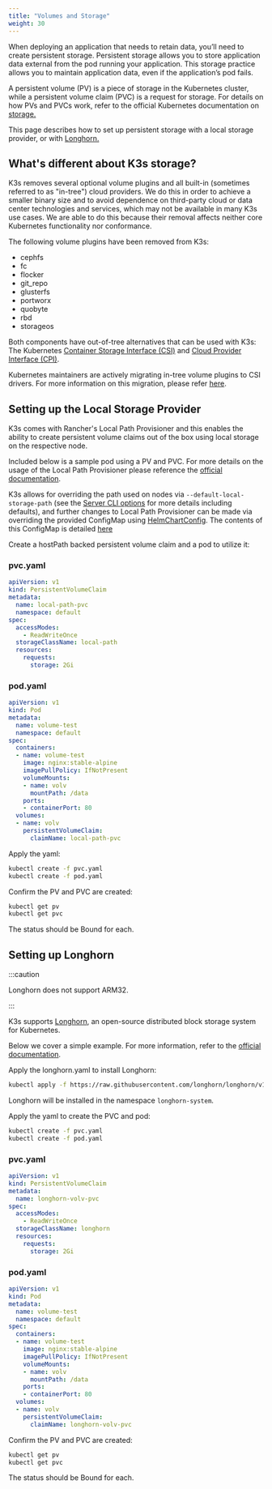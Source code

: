```yaml
---
title: "Volumes and Storage"
weight: 30
---
```


When deploying an application that needs to retain data, you’ll need to create persistent storage. Persistent storage allows you to store application data external from the pod running your application. This storage practice allows you to maintain application data, even if the application’s pod fails.

A persistent volume (PV) is a piece of storage in the Kubernetes cluster, while a persistent volume claim (PVC) is a request for storage. For details on how PVs and PVCs work, refer to the official Kubernetes documentation on [storage.](https://kubernetes.io/docs/concepts/storage/volumes/)

This page describes how to set up persistent storage with a local storage provider, or with [Longhorn.](#setting-up-longhorn)

## What's different about K3s storage?

K3s removes several optional volume plugins and all built-in (sometimes referred to as "in-tree") cloud providers. We do this in order to achieve a smaller binary size and to avoid dependence on third-party cloud or data center technologies and services, which may not be available in many K3s use cases. We are able to do this because their removal affects neither core Kubernetes functionality nor conformance.

The following volume plugins have been removed from K3s:

* cephfs
* fc
* flocker
* git_repo
* glusterfs
* portworx
* quobyte
* rbd
* storageos

Both components have out-of-tree alternatives that can be used with K3s: The Kubernetes [Container Storage Interface (CSI)](https://github.com/container-storage-interface/spec/blob/master/spec.md) and [Cloud Provider Interface (CPI)](https://kubernetes.io/docs/tasks/administer-cluster/running-cloud-controller/).

Kubernetes maintainers are actively migrating in-tree volume plugins to CSI drivers. For more information on this migration, please refer [here](https://kubernetes.io/blog/2021/12/10/storage-in-tree-to-csi-migration-status-update/).

## Setting up the Local Storage Provider
K3s comes with Rancher's Local Path Provisioner and this enables the ability to create persistent volume claims out of the box using local storage on the respective node.

Included below is a sample pod using a PV and PVC. For more details on the usage of the Local Path Provisioner please reference the [official documentation](https://github.com/rancher/local-path-provisioner/blob/master/README.md#usage).

K3s allows for overriding the path used on nodes via `--default-local-storage-path` (see the [Server CLI options](../cli/server.md) for more details including defaults), and further changes to Local Path Provisioner can be made via overriding the provided ConfigMap using [HelmChartConfig](../helm/helm#customizing-packaged-components-with-helmchartconfig). The contents of this ConfigMap is detailed [here](https://github.com/rancher/local-path-provisioner/blob/master/README.md#configuration)

Create a hostPath backed persistent volume claim and a pod to utilize it:

### pvc.yaml

```yaml
apiVersion: v1
kind: PersistentVolumeClaim
metadata:
  name: local-path-pvc
  namespace: default
spec:
  accessModes:
    - ReadWriteOnce
  storageClassName: local-path
  resources:
    requests:
      storage: 2Gi
```

### pod.yaml

```yaml
apiVersion: v1
kind: Pod
metadata:
  name: volume-test
  namespace: default
spec:
  containers:
  - name: volume-test
    image: nginx:stable-alpine
    imagePullPolicy: IfNotPresent
    volumeMounts:
    - name: volv
      mountPath: /data
    ports:
    - containerPort: 80
  volumes:
  - name: volv
    persistentVolumeClaim:
      claimName: local-path-pvc
```

Apply the yaml:

```bash
kubectl create -f pvc.yaml
kubectl create -f pod.yaml
```

Confirm the PV and PVC are created:

```bash
kubectl get pv
kubectl get pvc
```

The status should be Bound for each.

## Setting up Longhorn

:::caution

Longhorn does not support ARM32.

::: 


K3s supports [Longhorn](https://github.com/longhorn/longhorn), an open-source distributed block storage system for Kubernetes.

Below we cover a simple example. For more information, refer to the [official documentation](https://longhorn.io/docs/latest/).

Apply the longhorn.yaml to install Longhorn:

```bash
kubectl apply -f https://raw.githubusercontent.com/longhorn/longhorn/v1.5.1/deploy/longhorn.yaml
```

Longhorn will be installed in the namespace `longhorn-system`.

Apply the yaml to create the PVC and pod:

```bash
kubectl create -f pvc.yaml
kubectl create -f pod.yaml
```

### pvc.yaml

```yaml
apiVersion: v1
kind: PersistentVolumeClaim
metadata:
  name: longhorn-volv-pvc
spec:
  accessModes:
    - ReadWriteOnce
  storageClassName: longhorn
  resources:
    requests:
      storage: 2Gi
```

### pod.yaml

```yaml
apiVersion: v1
kind: Pod
metadata:
  name: volume-test
  namespace: default
spec:
  containers:
  - name: volume-test
    image: nginx:stable-alpine
    imagePullPolicy: IfNotPresent
    volumeMounts:
    - name: volv
      mountPath: /data
    ports:
    - containerPort: 80
  volumes:
  - name: volv
    persistentVolumeClaim:
      claimName: longhorn-volv-pvc
```

Confirm the PV and PVC are created:

```bash
kubectl get pv
kubectl get pvc
```

The status should be Bound for each.
